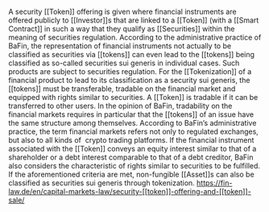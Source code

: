 A security [[Token]] offering is given where financial instruments are offered publicly to [[Investor]]s that are linked to a [[Token]] (with a [[Smart Contract]] in such a way that they qualify as [[Securities]] within the meaning of securities regulation. According to the administrative practice of BaFin, the representation of financial instruments not actually to be classified as securities via [[tokens]] can even lead to the [[tokens]] being classified as so-called securities sui generis in individual cases. Such products are subject to securities regulation. For the [[Tokenization]] of a financial product to lead to its classification as a security sui generis, the [[tokens]] must be transferable, tradable on the financial market and equipped with rights similar to securities. A [[Token]] is tradable if it can be transferred to other users. In the opinion of BaFin, tradability on the financial markets requires in particular that the [[tokens]] of an issue have the same structure among themselves. According to BaFin’s administrative practice, the term financial markets refers not only to regulated exchanges, but also to all kinds of  crypto trading platforms. If the financial instrument associated with the [[Token]] conveys an equity interest similar to that of a shareholder or a debt interest comparable to that of a debt creditor, BaFin also considers the characteristic of rights similar to securities to be fulfilled. If the aforementioned criteria are met, non-fungible [[Asset]]s can also be classified as securities sui generis through tokenization.
https://fin-law.de/en/capital-markets-law/security-[[token]]-offering-and-[[token]]-sale/